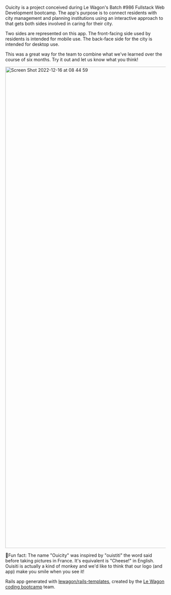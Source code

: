 Ouicity is a project conceived during Le Wagon's Batch #986 Fullstack Web Development bootcamp. 
The app's purpose is to connect residents with city management and planning institutions using an interactive approach to that gets both sides involved in caring for their city. 

Two sides are represented on this app. The front-facing side used by residents is intended for mobile use. The back-face side for the city is intended for desktop use.

This was a great way for the team to combine what we've learned over the course of six months. Try it out and let us know what you think!

<img width="1512" alt="Screen Shot 2022-12-16 at 08 44 59" src="https://user-images.githubusercontent.com/59029920/208048927-9ec6ee0e-4c2e-44bf-a7a9-155433e054a2.png">

🌟Fun fact: The name "Ouicity" was inspired by "ouistiti" the word said before taking pictures in France. It's equivalent is "Cheese!" in English. Ouisiti is actually a kind of monkey and we'd like to think that our logo (and app) make you smile when you see it!

Rails app generated with [lewagon/rails-templates](https://github.com/lewagon/rails-templates), created by the [Le Wagon coding bootcamp](https://www.lewagon.com) team.
